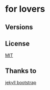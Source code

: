# for lovers


## Versions


## License

[MIT](http://opensource.org/licenses/MIT)

## Thanks to

[jekyll bootstrap](http://jekyllbootstrap.com)
